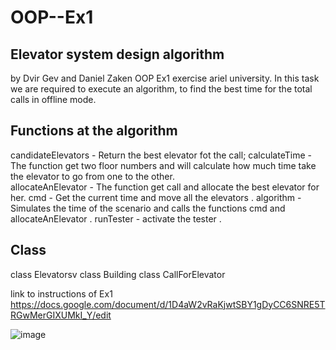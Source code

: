 # OOP--Ex1
## Elevator system design algorithm
by Dvir Gev and Daniel Zaken
OOP Ex1 exercise ariel university. In this task we are required to execute an algorithm, to find the best time for the total calls in offline mode.

## Functions at the algorithm
candidateElevators - Return the best elevator fot the call;
calculateTime - The function get two floor numbers and will calculate how much time take the elevator to go from one to the other.  
allocateAnElevator - The function get call and allocate the best elevator for her.
cmd - Get the current time and move all the elevators .
algorithm - Simulates the time of the scenario and calls the functions cmd and allocateAnElevator .
runTester - activate the tester .
## Class
class Elevatorsv
class Building 
class CallForElevator 


link to instructions of Ex1 https://docs.google.com/document/d/1D4aW2vRaKjwtSBY1gDyCC6SNRE5TRGwMerGIXUMkI_Y/edit



![image](https://user-images.githubusercontent.com/92304153/142245777-f47dff89-a507-4ba9-b2a1-7244c50688b5.png)
